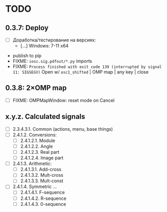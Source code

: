# TODO

## 0.3.7: Deploy
- [ ] Доработка/тестирование на версиях:
  + [&hellip;] Windows: 7-11 x64
- publish to pip
- FIXME: `iosc.sig.pdfout/*.py` imports
- FIXME: `Process finished with exit code 139 (interrupted by signal 11: SIGSEGV)`
   Open w/ `osc1_shifted` | OMP map | any key | close

## 0.3.8: 2&times;OMP map
- [ ] FIXME: OMPMapWindow: reset mode on Cancel

## x.y.z. Calculated signals
- [ ] 2.3.4.3.1. Common (actions, menu, base things)
- [ ] 2.4.1.2. Conversions:
  + [ ] 2.4.1.2.1. Module
  + [ ] 2.4.1.2.2. Angle
  + [ ] 2.4.1.2.3. Real part
  + [ ] 2.4.1.2.4. Image part
- [ ] 2.4.1.3. Arithmetic:
  + [ ] 2.4.1.3.1. Add-cross
  + [ ] 2.4.1.3.2. Mult-cross
  + [ ] 2.4.1.3.3. Mult-const
- [ ] 2.4.1.4. Symmetric &hellip;
  - [ ] 2.4.1.4.1. F-sequence
  - [ ] 2.4.1.4.2. R-sequence
  - [ ] 2.4.1.4.3. 0-sequence
